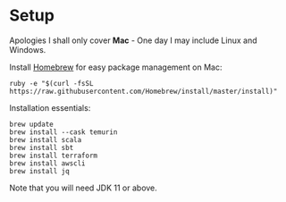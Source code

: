 # Setup

Apologies I shall only cover **Mac** - One day I may include Linux and Windows.

Install [Homebrew](https://brew.sh) for easy package management on Mac:

```shell
ruby -e "$(curl -fsSL https://raw.githubusercontent.com/Homebrew/install/master/install)"
```

Installation essentials:

```shell
brew update
brew install --cask temurin
brew install scala
brew install sbt
brew install terraform
brew install awscli
brew install jq
```

Note that you will need JDK 11 or above.